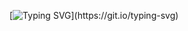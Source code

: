 [![Typing SVG](https://readme-typing-svg.herokuapp.com?font=Fira+Code&pause=1000&width=435&lines=Hi+there%2C+I'm+Xenia!)](https://git.io/typing-svg)

<!--
**xemura/xemura** is a ✨ _special_ ✨ repository because its `README.md` (this file) appears on your GitHub profile.

Here are some ideas to get you started:

- 🔭 I’m currently working on ...
- 🌱 I’m currently learning ...
- 👯 I’m looking to collaborate on ...
- 🤔 I’m looking for help with ...
- 💬 Ask me about ...
- 📫 How to reach me: ...
- 😄 Pronouns: ...
- ⚡ Fun fact: ...
-->
